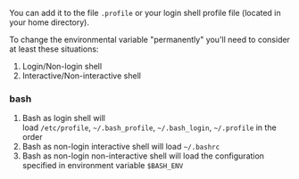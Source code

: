 You can add it to the file `.profile` or your login shell profile file (located in your home directory).

To change the environmental variable "permanently" you'll need to consider at least these situations:

1.  Login/Non-login shell
2.  Interactive/Non-interactive shell

### bash

1.  Bash as login shell will load `/etc/profile`, `~/.bash_profile`, `~/.bash_login`, `~/.profile` in the order
2.  Bash as non-login interactive shell will load `~/.bashrc`
3.  Bash as non-login non-interactive shell will load the configuration specified in environment variable `$BASH_ENV`